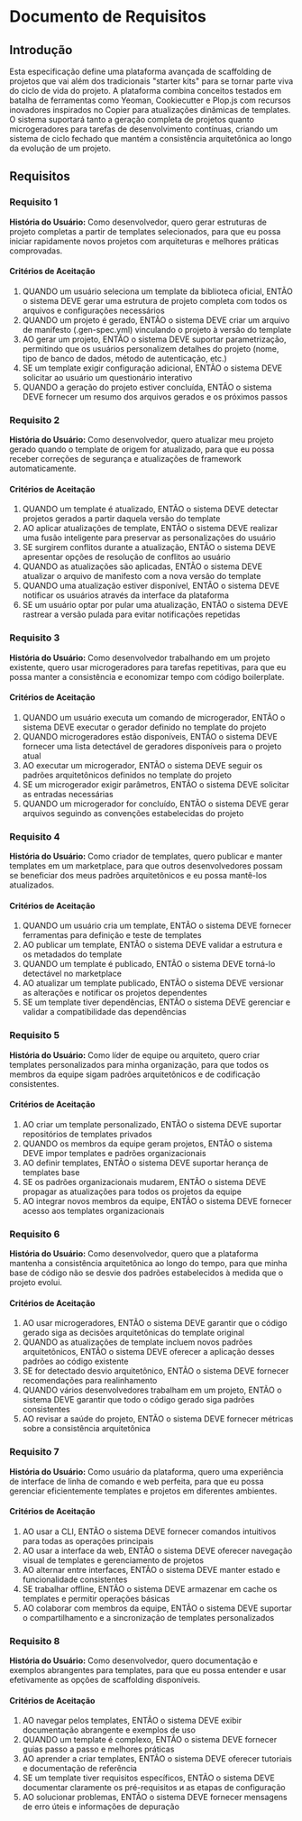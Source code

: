# Documento de Requisitos

## Introdução

Esta especificação define uma plataforma avançada de scaffolding de projetos que vai além dos tradicionais "starter kits" para se tornar parte viva do ciclo de vida do projeto. A plataforma combina conceitos testados em batalha de ferramentas como Yeoman, Cookiecutter e Plop.js com recursos inovadores inspirados no Copier para atualizações dinâmicas de templates. O sistema suportará tanto a geração completa de projetos quanto microgeradores para tarefas de desenvolvimento contínuas, criando um sistema de ciclo fechado que mantém a consistência arquitetônica ao longo da evolução de um projeto.

## Requisitos

### Requisito 1

**História do Usuário:** Como desenvolvedor, quero gerar estruturas de projeto completas a partir de templates selecionados, para que eu possa iniciar rapidamente novos projetos com arquiteturas e melhores práticas comprovadas.

#### Critérios de Aceitação

1. QUANDO um usuário seleciona um template da biblioteca oficial, ENTÃO o sistema DEVE gerar uma estrutura de projeto completa com todos os arquivos e configurações necessários
2. QUANDO um projeto é gerado, ENTÃO o sistema DEVE criar um arquivo de manifesto (.gen-spec.yml) vinculando o projeto à versão do template
3. AO gerar um projeto, ENTÃO o sistema DEVE suportar parametrização, permitindo que os usuários personalizem detalhes do projeto (nome, tipo de banco de dados, método de autenticação, etc.)
4. SE um template exigir configuração adicional, ENTÃO o sistema DEVE solicitar ao usuário um questionário interativo
5. QUANDO a geração do projeto estiver concluída, ENTÃO o sistema DEVE fornecer um resumo dos arquivos gerados e os próximos passos

### Requisito 2

**História do Usuário:** Como desenvolvedor, quero atualizar meu projeto gerado quando o template de origem for atualizado, para que eu possa receber correções de segurança e atualizações de framework automaticamente.

#### Critérios de Aceitação

1. QUANDO um template é atualizado, ENTÃO o sistema DEVE detectar projetos gerados a partir daquela versão do template
2. AO aplicar atualizações de template, ENTÃO o sistema DEVE realizar uma fusão inteligente para preservar as personalizações do usuário
3. SE surgirem conflitos durante a atualização, ENTÃO o sistema DEVE apresentar opções de resolução de conflitos ao usuário
4. QUANDO as atualizações são aplicadas, ENTÃO o sistema DEVE atualizar o arquivo de manifesto com a nova versão do template
5. QUANDO uma atualização estiver disponível, ENTÃO o sistema DEVE notificar os usuários através da interface da plataforma
6. SE um usuário optar por pular uma atualização, ENTÃO o sistema DEVE rastrear a versão pulada para evitar notificações repetidas

### Requisito 3

**História do Usuário:** Como desenvolvedor trabalhando em um projeto existente, quero usar microgeradores para tarefas repetitivas, para que eu possa manter a consistência e economizar tempo com código boilerplate.

#### Critérios de Aceitação

1. QUANDO um usuário executa um comando de microgerador, ENTÃO o sistema DEVE executar o gerador definido no template do projeto
2. QUANDO microgeradores estão disponíveis, ENTÃO o sistema DEVE fornecer uma lista detectável de geradores disponíveis para o projeto atual
3. AO executar um microgerador, ENTÃO o sistema DEVE seguir os padrões arquitetônicos definidos no template do projeto
4. SE um microgerador exigir parâmetros, ENTÃO o sistema DEVE solicitar as entradas necessárias
5. QUANDO um microgerador for concluído, ENTÃO o sistema DEVE gerar arquivos seguindo as convenções estabelecidas do projeto

### Requisito 4

**História do Usuário:** Como criador de templates, quero publicar e manter templates em um marketplace, para que outros desenvolvedores possam se beneficiar dos meus padrões arquitetônicos e eu possa mantê-los atualizados.

#### Critérios de Aceitação

1. QUANDO um usuário cria um template, ENTÃO o sistema DEVE fornecer ferramentas para definição e teste de templates
2. AO publicar um template, ENTÃO o sistema DEVE validar a estrutura e os metadados do template
3. QUANDO um template é publicado, ENTÃO o sistema DEVE torná-lo detectável no marketplace
4. AO atualizar um template publicado, ENTÃO o sistema DEVE versionar as alterações e notificar os projetos dependentes
5. SE um template tiver dependências, ENTÃO o sistema DEVE gerenciar e validar a compatibilidade das dependências

### Requisito 5

**História do Usuário:** Como líder de equipe ou arquiteto, quero criar templates personalizados para minha organização, para que todos os membros da equipe sigam padrões arquitetônicos e de codificação consistentes.

#### Critérios de Aceitação

1. AO criar um template personalizado, ENTÃO o sistema DEVE suportar repositórios de templates privados
2. QUANDO os membros da equipe geram projetos, ENTÃO o sistema DEVE impor templates e padrões organizacionais
3. AO definir templates, ENTÃO o sistema DEVE suportar herança de templates base
4. SE os padrões organizacionais mudarem, ENTÃO o sistema DEVE propagar as atualizações para todos os projetos da equipe
5. AO integrar novos membros da equipe, ENTÃO o sistema DEVE fornecer acesso aos templates organizacionais

### Requisito 6

**História do Usuário:** Como desenvolvedor, quero que a plataforma mantenha a consistência arquitetônica ao longo do tempo, para que minha base de código não se desvie dos padrões estabelecidos à medida que o projeto evolui.

#### Critérios de Aceitação

1. AO usar microgeradores, ENTÃO o sistema DEVE garantir que o código gerado siga as decisões arquitetônicas do template original
2. QUANDO as atualizações de template incluem novos padrões arquitetônicos, ENTÃO o sistema DEVE oferecer a aplicação desses padrões ao código existente
3. SE for detectado desvio arquitetônico, ENTÃO o sistema DEVE fornecer recomendações para realinhamento
4. QUANDO vários desenvolvedores trabalham em um projeto, ENTÃO o sistema DEVE garantir que todo o código gerado siga padrões consistentes
5. AO revisar a saúde do projeto, ENTÃO o sistema DEVE fornecer métricas sobre a consistência arquitetônica

### Requisito 7

**História do Usuário:** Como usuário da plataforma, quero uma experiência de interface de linha de comando e web perfeita, para que eu possa gerenciar eficientemente templates e projetos em diferentes ambientes.

#### Critérios de Aceitação

1. AO usar a CLI, ENTÃO o sistema DEVE fornecer comandos intuitivos para todas as operações principais
2. AO usar a interface da web, ENTÃO o sistema DEVE oferecer navegação visual de templates e gerenciamento de projetos
3. AO alternar entre interfaces, ENTÃO o sistema DEVE manter estado e funcionalidade consistentes
4. SE trabalhar offline, ENTÃO o sistema DEVE armazenar em cache os templates e permitir operações básicas
5. AO colaborar com membros da equipe, ENTÃO o sistema DEVE suportar o compartilhamento e a sincronização de templates personalizados

### Requisito 8

**História do Usuário:** Como desenvolvedor, quero documentação e exemplos abrangentes para templates, para que eu possa entender e usar efetivamente as opções de scaffolding disponíveis.

#### Critérios de Aceitação

1. AO navegar pelos templates, ENTÃO o sistema DEVE exibir documentação abrangente e exemplos de uso
2. QUANDO um template é complexo, ENTÃO o sistema DEVE fornecer guias passo a passo e melhores práticas
3. AO aprender a criar templates, ENTÃO o sistema DEVE oferecer tutoriais e documentação de referência
4. SE um template tiver requisitos específicos, ENTÃO o sistema DEVE documentar claramente os pré-requisitos и as etapas de configuração
5. AO solucionar problemas, ENTÃO o sistema DEVE fornecer mensagens de erro úteis e informações de depuração